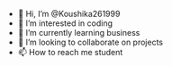 - 👋 Hi, I’m @Koushika261999
- 👀 I’m interested in coding
- 🌱 I’m currently learning business 
- 💞️ I’m looking to collaborate on projects
- 📫 How to reach me student

<!---
Koushika261999/Koushika261999 is a ✨ special ✨ repository because its `README.md` (this file) appears on your GitHub profile.
You can click the Preview link to take a look at your changes.
--->

